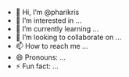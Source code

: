- 👋 Hi, I’m @pharikris
- 👀 I’m interested in ...
- 🌱 I’m currently learning ...
- 💞️ I’m looking to collaborate on ...
- 📫 How to reach me ...
- 😄 Pronouns: ...
- ⚡ Fun fact: ...

<!---
pharikris/pharikris is a ✨ special ✨ repository because its `README.md` (this file) appears on your GitHub profile.
You can click the Preview link to take a look at your changes.
--->
